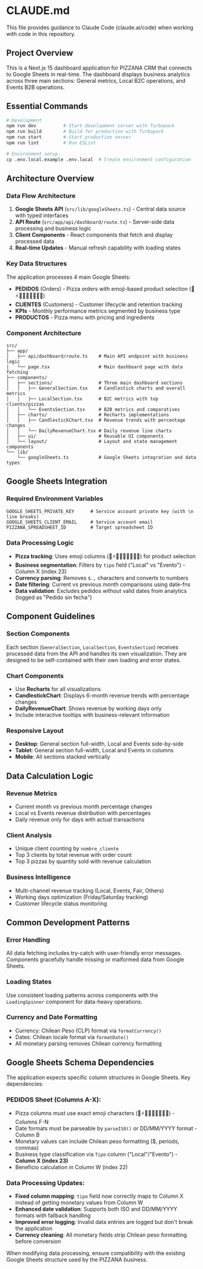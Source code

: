 # CLAUDE.md

This file provides guidance to Claude Code (claude.ai/code) when working with code in this repository.

## Project Overview

This is a Next.js 15 dashboard application for PIZZANA CRM that connects to Google Sheets in real-time. The dashboard displays business analytics across three main sections: General metrics, Local B2C operations, and Events B2B operations.

## Essential Commands

```bash
# Development
npm run dev          # Start development server with Turbopack
npm run build        # Build for production with Turbopack
npm run start        # Start production server
npm run lint         # Run ESLint

# Environment setup
cp .env.local.example .env.local  # Create environment configuration
```

## Architecture Overview

### Data Flow Architecture
1. **Google Sheets API** (`src/lib/googleSheets.ts`) - Central data source with typed interfaces
2. **API Route** (`src/app/api/dashboard/route.ts`) - Server-side data processing and business logic
3. **Client Components** - React components that fetch and display processed data
4. **Real-time Updates** - Manual refresh capability with loading states

### Key Data Structures
The application processes 4 main Google Sheets:
- **PEDIDOS** (Orders) - Pizza orders with emoji-based product selection (🌼⚡🌿🧀🥬🍕🤌🍄🌽)
- **CLIENTES** (Customers) - Customer lifecycle and retention tracking
- **KPIs** - Monthly performance metrics segmented by business type
- **PRODUCTOS** - Pizza menu with pricing and ingredients

### Component Architecture
```
src/
├── app/
│   ├── api/dashboard/route.ts    # Main API endpoint with business logic
│   └── page.tsx                  # Main dashboard page with data fetching
├── components/
│   ├── sections/                 # Three main dashboard sections
│   │   ├── GeneralSection.tsx    # Candlestick charts and overall metrics
│   │   ├── LocalSection.tsx      # B2C metrics with top clients/pizzas
│   │   └── EventsSection.tsx     # B2B metrics and comparatives
│   ├── charts/                   # Recharts implementations
│   │   ├── CandlestickChart.tsx  # Revenue trends with percentage changes
│   │   └── DailyRevenueChart.tsx # Daily revenue line charts
│   ├── ui/                       # Reusable UI components
│   └── layout/                   # Layout and state management components
└── lib/
    └── googleSheets.ts           # Google Sheets integration and data types
```

## Google Sheets Integration

### Required Environment Variables
```env
GOOGLE_SHEETS_PRIVATE_KEY      # Service account private key (with \n line breaks)
GOOGLE_SHEETS_CLIENT_EMAIL     # Service account email
PIZZANA_SPREADSHEET_ID         # Target spreadsheet ID
```

### Data Processing Logic
- **Pizza tracking**: Uses emoji columns (🌼⚡🌿🧀🥬🍕🤌🍄🌽) for product selection
- **Business segmentation**: Filters by `tipo` field ("Local" vs "Evento") - Column X (index 23)
- **Currency parsing**: Removes `$.,` characters and converts to numbers
- **Date filtering**: Current vs previous month comparisons using date-fns
- **Data validation**: Excludes pedidos without valid dates from analytics (logged as "Pedido sin fecha")

## Component Guidelines

### Section Components
Each section (`GeneralSection`, `LocalSection`, `EventsSection`) receives processed data from the API and handles its own visualization. They are designed to be self-contained with their own loading and error states.

### Chart Components
- Use **Recharts** for all visualizations
- **CandlestickChart**: Displays 6-month revenue trends with percentage changes
- **DailyRevenueChart**: Shows revenue by working days only
- Include interactive tooltips with business-relevant information

### Responsive Layout
- **Desktop**: General section full-width, Local and Events side-by-side
- **Tablet**: General section full-width, Local and Events in columns
- **Mobile**: All sections stacked vertically

## Data Calculation Logic

### Revenue Metrics
- Current month vs previous month percentage changes
- Local vs Events revenue distribution with percentages
- Daily revenue only for days with actual transactions

### Client Analysis
- Unique client counting by `nombre_cliente`
- Top 3 clients by total revenue with order count
- Top 3 pizzas by quantity sold with revenue calculation

### Business Intelligence
- Multi-channel revenue tracking (Local, Events, Fair, Others)
- Working days optimization (Friday/Saturday tracking)
- Customer lifecycle status monitoring

## Common Development Patterns

### Error Handling
All data fetching includes try-catch with user-friendly error messages. Components gracefully handle missing or malformed data from Google Sheets.

### Loading States
Use consistent loading patterns across components with the `LoadingSpinner` component for data-heavy operations.

### Currency and Date Formatting
- Currency: Chilean Peso (CLP) format via `formatCurrency()`
- Dates: Chilean locale format via `formatDate()`
- All monetary parsing removes Chilean currency formatting

## Google Sheets Schema Dependencies

The application expects specific column structures in Google Sheets. Key dependencies:

### PEDIDOS Sheet (Columns A-X):
- Pizza columns must use exact emoji characters (🌼⚡🌿🧀🥬🍕🤌🍄🌽) - Columns F-N
- Date formats must be parseable by `parseISO()` or DD/MM/YYYY format - Column B
- Monetary values can include Chilean peso formatting ($, periods, commas)
- Business type classification via `Tipo` column ("Local"/"Evento") - **Column X (index 23)**
- Beneficio calculation in Column W (index 22)

### Data Processing Updates:
- **Fixed column mapping**: `tipo` field now correctly maps to Column X instead of getting monetary values from Column W
- **Enhanced date validation**: Supports both ISO and DD/MM/YYYY formats with fallback handling
- **Improved error logging**: Invalid data entries are logged but don't break the application
- **Currency cleaning**: All monetary fields strip Chilean peso formatting before conversion

When modifying data processing, ensure compatibility with the existing Google Sheets structure used by the PIZZANA business.